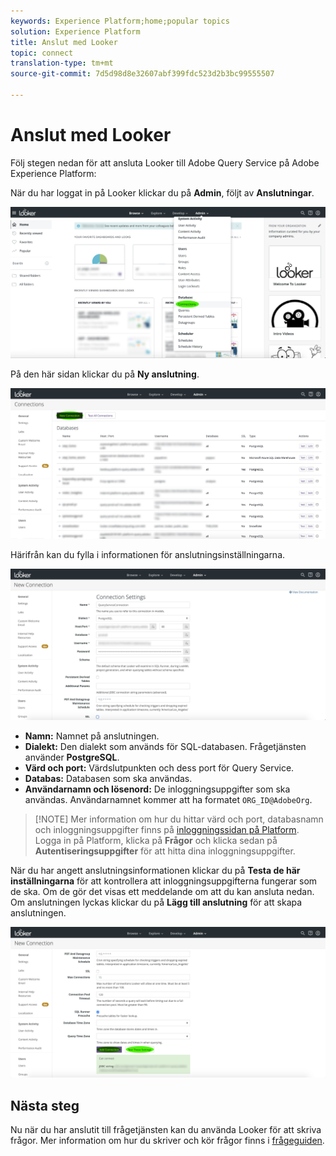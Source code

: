 ```yaml
---
keywords: Experience Platform;home;popular topics
solution: Experience Platform
title: Anslut med Looker
topic: connect
translation-type: tm+mt
source-git-commit: 7d5d98d8e32607abf399fdc523d2b3bc99555507

---
```



# Anslut med Looker

Följ stegen nedan för att ansluta Looker till Adobe Query Service på Adobe Experience Platform:

När du har loggat in på Looker klickar du på **Admin**, följt av **Anslutningar**.

![](../images/clients/looker/click-admin-connections.png)

På den här sidan klickar du på **Ny anslutning**.

![](../images/clients/looker/click-new-connection.png)

Härifrån kan du fylla i informationen för anslutningsinställningarna.

![](../images/clients/looker/new-connection.png)

- **Namn:** Namnet på anslutningen.
- **Dialekt:** Den dialekt som används för SQL-databasen. Frågetjänsten använder **PostgreSQL**.
- **Värd och port:** Värdslutpunkten och dess port för Query Service.
- **Databas:** Databasen som ska användas.
- **Användarnamn och lösenord:** De inloggningsuppgifter som ska användas. Användarnamnet kommer att ha formatet `ORG_ID@AdobeOrg`.

>[!NOTE] Mer information om hur du hittar värd och port, databasnamn och inloggningsuppgifter finns på [inloggningssidan på Platform](https://platform.adobe.com/query/configuration). Logga in på Platform, klicka på **Frågor** och klicka sedan på **Autentiseringsuppgifter** för att hitta dina inloggningsuppgifter.

När du har angett anslutningsinformationen klickar du på **Testa de här inställningarna** för att kontrollera att inloggningsuppgifterna fungerar som de ska. Om de gör det visas ett meddelande om att du kan ansluta nedan. Om anslutningen lyckas klickar du på **Lägg till anslutning** för att skapa anslutningen.

![](../images/clients/looker/click-test-connection.png)

## Nästa steg

Nu när du har anslutit till frågetjänsten kan du använda Looker för att skriva frågor. Mer information om hur du skriver och kör frågor finns i [frågeguiden](../creating-queries/creating-queries.md).